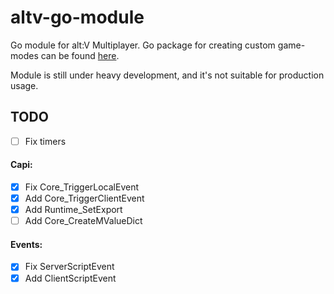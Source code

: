 # altv-go-module
Go module for alt:V Multiplayer.
Go package for creating custom game-modes can be found [here](https://github.com/shockdev04/altv-go-pkg).

Module is still under heavy development, and it's not suitable for production usage.

## TODO
- [ ] Fix timers
#### Capi:
- [x] Fix Core_TriggerLocalEvent
- [x] Add Core_TriggerClientEvent
- [x] Add Runtime_SetExport
- [ ] Add Core_CreateMValueDict
#### Events:
- [x] Fix ServerScriptEvent
- [x] Add ClientScriptEvent